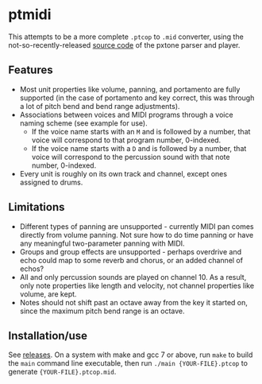 # ptmidi

This attempts to be a more complete `.ptcop` to `.mid` converter, using the not-so-recently-released [source code](http://pxtone.org/wp-content/uploads/2016/08/pxtone-source-code-170212a.zip) of the pxtone parser and player.

## Features

* Most unit properties like volume, panning, and portamento are fully supported (in the case of portamento and key correct, this was through a lot of pitch bend and bend range adjustments).
* Associations between voices and MIDI programs through a voice naming scheme (see example for use).
  * If the voice name starts with an `M` and is followed by a number, that voice will correspond to that program number, 0-indexed.
  * If the voice name starts with a `D` and is followed by a number, that voice will correspond to the percussion sound with that note number, 0-indexed.
* Every unit is roughly on its own track and channel, except ones assigned to drums.

## Limitations

* Different types of panning are unsupported - currently MIDI pan comes directly from volume panning. Not sure how to do time panning or have any meaningful two-parameter panning with MIDI.
* Groups and group effects are unsupported - perhaps overdrive and echo could map to some reverb and chorus, or an added channel of echos?
* All and only percussion sounds are played on channel 10. As a result, only note properties like length and velocity, not channel properties like volume, are kept.
* Notes should not shift past an octave away from the key it started on, since the maximum pitch bend range is an octave.

## Installation/use

See [releases](https://github.com/yuxshao/ptmidi/releases). On a system with make and gcc 7 or above, run `make` to build the `main` command line executable, then run `./main {YOUR-FILE}.ptcop` to generate `{YOUR-FILE}.ptcop.mid`.
